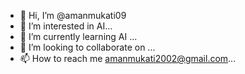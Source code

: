 - 👋 Hi, I’m @amanmukati09
- 👀 I’m interested in AI...
- 🌱 I’m currently learning AI ...
- 💞️ I’m looking to collaborate on ...
- 📫 How to reach me amanmukati2002@gmail.com...

<!---
amanmukati09/amanmukati09 is a ✨ special ✨ repository because its `README.md` (this file) appears on your GitHub profile.
You can click the Preview link to take a look at your changes.
--->

